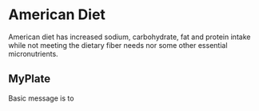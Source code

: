 # American Diet
American diet has increased sodium, carbohydrate, fat and protein intake while not meeting the dietary fiber needs nor some other essential micronutrients. 
## MyPlate
Basic message is to 